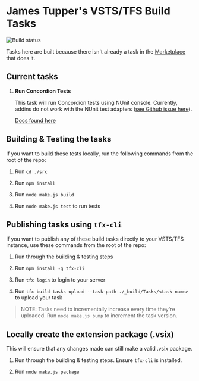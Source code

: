 # James Tupper's VSTS/TFS Build Tasks

![Build status](https://tupper.visualstudio.com/_apis/public/build/definitions/e6ee16d3-eb0e-4d58-9b05-ec59019b1b2a/24/badge)

Tasks here are built because there isn't already a task in the [Marketplace](http://marketplace.visualstudio.com/) that does it.

## Current tasks

1. **Run Concordion Tests**

    This task will run Concordion tests using NUnit console. Currently, addins do not work with the NUnit test adapters ([see Github issue here](https://github.com/nunit/nunit3-vs-adapter/issues/222)).

    [Docs found here](https://github.com/jamestupper/tppr-vsts-tasks/blob/master/src/Tasks/RunConcordion)

## Building & Testing the tasks

If you want to build these tests locally, run the following commands from the root of the repo:

1. Run `cd ./src`

2. Run `npm install`

3. Run `node make.js build`

4. Run `node make.js test` to run tests

## Publishing tasks using `tfx-cli`

If you want to publish any of these build tasks directly to your VSTS/TFS instance, use these commands from the root of the repo:

1. Run through the building & testing steps

2. Run `npm install -g tfx-cli`

3. Run `tfx login` to login to your server

4. Run `tfx build tasks upload --task-path ./_build/Tasks/<task name>` to upload your task

> NOTE: Tasks need to incrementally increase every time they're uploaded. Run `node make.js bump` to increment the task version.

## Locally create the extension package (.vsix)

This will ensure that any changes made can still make a valid .vsix package.

1. Run through the building & testing steps. Ensure `tfx-cli` is installed.

2. Run `node make.js package`